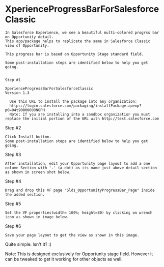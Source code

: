 # XperienceProgressBarForSalesforceClassic


	In Salesforce Experience, we see a beautiful multi-colored progrss bar on Opportunity detail. 
	This app/package helps to replicate the same in Salesforce Classic view of Opportunity. 
	
	This progress bar is based on Opportunity Stage standard field. 
	
	Some post-installation steps are identified below to help you get going.
	
	
	Step #1

    XperienceProgressBarForSalesforceClassic
    Version 1.3
    
      Use this URL to install the package into any organization:
      https://login.salesforce.com/packaging/installPackage.apexp?p0=04t90000000NOPH 
      Note: If you are installing into a sandbox organization you must replace the initial portion of the URL with http://test.salesforce.com
   
  Step #2

    Click Install button.
    Some post-installation steps are identified below to help you get going.

  Step #3

    After installation, edit your Opportunity page layout to add a one column Section with '.' (a dot) as its name just above detail section as shown in screen shot below.


  Step #4

    Drag and drop this VF page "Slds_OpportunityProgressBar_Page" inside the added section.

  Step #5

    Set the VF properties(width= 100%; height=80) by clicking on wrench icon as shown in image below.

  Step #6

    Save your page layout to get the view as shown in this image.


Quite simple. Isn't it?   :)

Note: This is designed exclusively for Opportunity stage field. However it can be tweaked to get it working for other objects as well.
